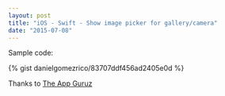```yaml
---
layout: post
title: "iOS - Swift - Show image picker for gallery/camera"
date: "2015-07-08"
---
```


Sample code:

{% gist danielgomezrico/83707ddf456ad2405e0d %}

Thanks to [The App Guruz](http://www.theappguruz.com/blog/user-interaction-camera-using-uiimagepickercontroller-swift/)
